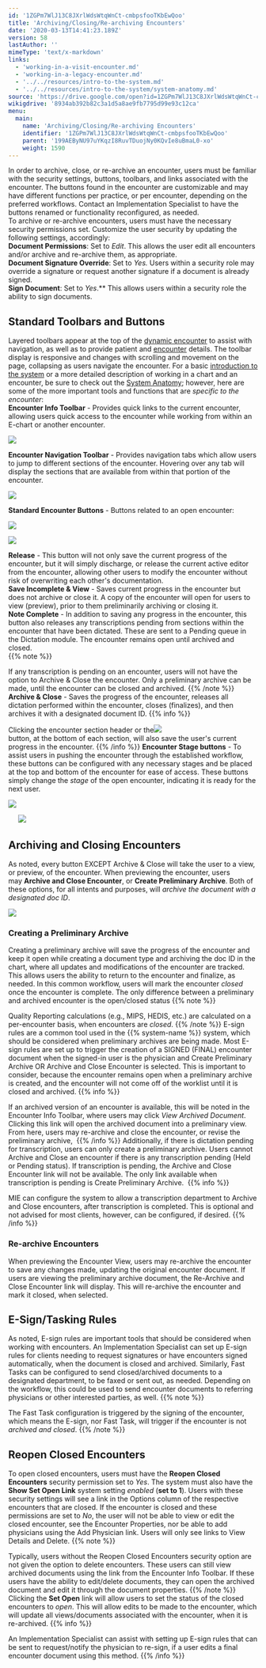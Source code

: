 ```yaml
---
id: '1ZGPm7WlJ13C8JXrlWdsWtqWnCt-cmbpsfooTKbEwQoo'
title: 'Archiving/Closing/Re-archiving Encounters'
date: '2020-03-13T14:41:23.189Z'
version: 58
lastAuthor: ''
mimeType: 'text/x-markdown'
links:
  - 'working-in-a-visit-encounter.md'
  - 'working-in-a-legacy-encounter.md'
  - '../../resources/intro-to-the-system.md'
  - '../../resources/intro-to-the-system/system-anatomy.md'
source: 'https://drive.google.com/open?id=1ZGPm7WlJ13C8JXrlWdsWtqWnCt-cmbpsfooTKbEwQoo'
wikigdrive: '8934ab392b82c3a1d5a8ae9fb7795d99e93c12ca'
menu:
  main:
    name: 'Archiving/Closing/Re-archiving Encounters'
    identifier: '1ZGPm7WlJ13C8JXrlWdsWtqWnCt-cmbpsfooTKbEwQoo'
    parent: '199AEByNU97uYKqzI8RuvTDuojNy0KQvIe8uBmaL0-xo'
    weight: 1590
---
```

In order to archive, close, or re-archive an encounter, users must be familiar with the security settings, buttons, toolbars, and links associated with the encounter. The buttons found in the encounter are customizable and may have different functions per practice, or per encounter, depending on the preferred workflows. Contact an Implementation Specialist to have the buttons renamed or functionality reconfigured, as needed.  
To archive or re-archive encounters, users must have the necessary security permissions set. Customize the user security by updating the following settings, accordingly:  
**Document Permissions**: Set to *Edit*. This allows the user edit all encounters and/or archive and re-archive them, as appropriate.  
**Document Signature Override**: Set to *Yes.* Users within a security role may override a signature or request another signature if a document is already signed.   
**Sign Document**: Set to *Yes*.** This allows users within a security role the ability to sign documents.
  
## **Standard Toolbars and Buttons**  
  
Layered toolbars appear at the top of the [dynamic encounter](working-in-a-visit-encounter.md) to assist with navigation, as well as to provide patient and [encounter](working-in-a-legacy-encounter.md) details. The toolbar display is responsive and changes with scrolling and movement on the page, collapsing as users navigate the encounter. For a basic [introduction to the system](../../resources/intro-to-the-system.md) or a more detailed description of working in a chart and an encounter, be sure to check out the [System Anatomy](../../resources/intro-to-the-system/system-anatomy.md); however, here are some of the more important tools and functions that are *specific to the encounter*:  
**Encounter Info Toolbar** - Provides quick links to the current encounter, allowing users quick access to the encounter while working from within an E-chart or another encounter.



  
![](../archiving-closing-re-archiving-encounters.assets/10000201000004B10000014B3B7F130AED686129.png)  



**Encounter Navigation Toolbar** - Provides navigation tabs which allow users to jump to different sections of the encounter. Hovering over any tab will display the sections that are available from within that portion of the encounter.



  
![](../archiving-closing-re-archiving-encounters.assets/10000201000004B10000014B3B0C8A8E4CFAE03D.png)  



**Standard Encounter Buttons** - Buttons related to an open encounter:
  
![](../archiving-closing-re-archiving-encounters.assets/10000201000001A30000003ADA576C5B90E7096A.png)  

  
![](../archiving-closing-re-archiving-encounters.assets/10000201000001C5000000205E9DCD10AC2A44B5.png)  


**Release** - This button will not only save the current progress of the encounter, but it will simply discharge, or release the current active editor from the encounter, allowing other users to modify the encounter without risk of overwriting each other's documentation.  
**Save Incomplete & View** - Saves current progress in the encounter but does not archive or close it. A copy of the encounter will open for users to view (preview), prior to them preliminarily archiving or closing it.  
**Note Complete** - In addition to saving any progress in the encounter, this button also releases any transcriptions pending from sections within the encounter that have been dictated. These are sent to a Pending queue in the Dictation module. The encounter remains open until archived and closed.  
{{% note %}}

If any transcription is pending on an encounter, users will not have the option to Archive & Close the encounter. Only a preliminary archive can be made, until the encounter can be closed and archived.
{{% /note %}}
**Archive & Close** - Saves the progress of the encounter, releases all dictation performed within the encounter, closes (finalizes), and then archives it with a designated document ID.
{{% info %}}

  
Clicking the encounter section header or the![](../archiving-closing-re-archiving-encounters.assets/100002010000003B0000001A0A6EF11FD321F1DA.png)  
button, at the bottom of each section, will also save the user's current progress in the encounter.
{{% /info %}}
**Encounter Stage buttons** - To assist users in pushing the encounter through the established workflow, these buttons can be configured with any necessary stages and be placed at the top and bottom of the encounter for ease of access. These buttons simply change the *stage* of the open encounter, indicating it is ready for the next user.
  
![](../archiving-closing-re-archiving-encounters.assets/10000201000000DC00000027C659D974C858AA45.png)  
  
     ![](../archiving-closing-re-archiving-encounters.assets/100002010000012500000024C58B0B5DDAB4AB47.png)  

  
## Archiving and Closing Encounters  

As noted, every button EXCEPT Archive & Close will take the user to a view, or preview, of the encounter. When previewing the encounter, users may **Archive and Close Encounter**, or **Create Preliminary Archive**. Both of these options, for all intents and purposes, will *archive the document with a designated doc ID*. 
  
![](../archiving-closing-re-archiving-encounters.assets/10000201000004AD0000018921F350F23E21FCED.png)  

  
### Creating a Preliminary Archive  

Creating a preliminary archive will save the progress of the encounter and keep it open while creating a document type and archiving the doc ID in the chart, where all updates and modifications of the encounter are tracked. This allows users the ability to return to the encounter and finalize, as needed. In this common workflow, users will mark the encounter *closed* once the encounter is complete. The only difference between a preliminary and archived encounter is the open/closed status
{{% note %}}

Quality Reporting calculations (e.g., MIPS, HEDIS, etc.) are calculated on a per-encounter basis, when encounters are *closed*.
{{% /note %}}
E-sign rules are a common tool used in the {{% system-name %}} system, which should be considered when preliminary archives are being made. Most E-sign rules are set up to trigger the creation of a SIGNED (FINAL) encounter document when the signed-in user is the physician and Create Preliminary Archive OR Archive and Close Encounter is selected. This is important to consider, because the encounter remains open when a preliminary archive is created, and the encounter will not come off of the worklist until it is closed and archived.
{{% info %}}

If an archived version of an encounter is available, this will be noted in the Encounter Info Toolbar, where users may click *View Archived Document*. Clicking this link will open the archived document into a preliminary view. From here, users may re-archive and close the encounter, or revise the preliminary archive, 
{{% /info %}}
Additionally, if there is dictation pending for transcription, users can only create a preliminary archive. Users cannot Archive and Close an encounter if there is any transcription pending (Held or Pending status). If transcription is pending, the Archive and Close Encounter link will not be available. The only link available when transcription is pending is Create Preliminary Archive. 
{{% info %}}

MIE can configure the system to allow a transcription department to Archive and Close encounters, after transcription is completed. This is optional and not advised for most clients, however, can be configured, if desired.
{{% /info %}}
  
### Re-archive Encounters  

When previewing the Encounter View, users may re-archive the encounter to save any changes made, updating the original encounter document. If users are viewing the preliminary archive document, the Re-Archive and Close Encounter link will display. This will re-archive the encounter and mark it closed, when selected.
  
## E-Sign/Tasking Rules  

As noted, E-sign rules are important tools that should be considered when working with encounters. An Implementation Specialist can set up E-sign rules for clients needing to request signatures or have encounters signed automatically, when the document is closed and archived. Similarly, Fast Tasks can be configured to send closed/archived documents to a designated department, to be faxed or sent out, as needed. Depending on the workflow, this could be used to send encounter documents to referring physicians or other interested parties, as well.
{{% note %}}

The Fast Task configuration is triggered by the signing of the encounter, which means the E-sign, nor Fast Task, will trigger if the encounter is not *archived and closed*.
{{% /note %}}
  
## Reopen Closed Encounters  

To open closed encounters, users must have the **Reopen Closed Encounters** security permission set to *Yes*. The system must also have the **Show Set Open Link** system setting *enabled* (**set to 1**). Users with these security settings will see a link in the Options column of the respective encounters that are closed. If the encounter is closed and these permissions are set to *No*, the user will not be able to view or edit the closed encounter, see the Encounter Properties, nor be able to add physicians using the Add Physician link. Users will only see links to View Details and Delete.
{{% note %}}

Typically, users without the Reopen Closed Encounters security option are not given the option to delete encounters. These users can still view archived documents using the link from the Encounter Info Toolbar. If these users have the ability to edit/delete documents, they can open the archived document and edit it through the document properties.
{{% /note %}}
Clicking the **Set Open** link will allow users to set the status of the closed encounters to *open*. This will allow edits to be made to the encounter, which will update all views/documents associated with the encounter, when it is re-archived.
{{% info %}}

An Implementation Specialist can assist with setting up E-sign rules that can be sent to request/notify the physician to re-sign, if a user edits a final encounter document using this method.
{{% /info %}}
